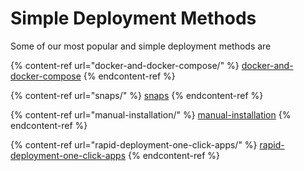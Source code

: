 # Simple Deployment Methods

Some of our most popular and simple deployment methods are

{% content-ref url="docker-and-docker-compose/" %}
[docker-and-docker-compose](docker-and-docker-compose/)
{% endcontent-ref %}

{% content-ref url="snaps/" %}
[snaps](snaps/)
{% endcontent-ref %}

{% content-ref url="manual-installation/" %}
[manual-installation](manual-installation/)
{% endcontent-ref %}

{% content-ref url="rapid-deployment-one-click-apps/" %}
[rapid-deployment-one-click-apps](rapid-deployment-one-click-apps/)
{% endcontent-ref %}
